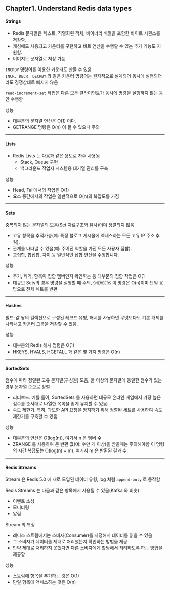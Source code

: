 ## __Chapter1. Understand Redis data types__

#### Strings
- Redis 문자열은 텍스트, 직렬화된 객체, 바이너리 배열을 포함한 바이트 시퀀스를 저장함.
- 캐싱에도 사용되고 카운터를 구현하고 비트 연산을 수행할 수 있는 추가 기능도 지원함.
- 이미지도 문자열로 저장 가능

`INCRBY` 명령어를 이용한 카운터도 만들 수 있음  
`INCR, DECR, DECRBY` 와 같은 카운터 명령어는 원자적으로 설계되어 동시에 실행되더라도 경쟁상태로 빠지지 않음  

`read-increment-set` 작업은 다른 모든 클라이언트가 동시에 명령을 실행하지 않는 동안 수행함

성능
- 대부분의 문자열 연산은 O(1) 이다.
- GETRANGE 명령은 O(n) 이 될 수 있으니 주의

<hr>

#### Lists
- Redis Lists 는 다음과 같은 용도로 자주 사용됨
    - Stack, Queue 구현
    - 백그라운드 작업자 시스템용 대기열 관리를 구축

성능
- Head, Tail에서의 작업은 O(1)
- 요소 중간에서의 작업은 일반적으로 O(n)의 복잡도를 가짐

<hr>

#### Sets
중복되지 않는 문자열의 모음(Set 자료구조와 유사)이며 정렬되지 않음

- 고유 항목을 추적가능(예: 특정 블로그 게시물에 액세스하는 모든 고유 IP 주소 추적).
- 관계를 나타낼 수 있음(예: 주어진 역할을 가진 모든 사용자 집합).
- 교집합, 합집합, 차이 등 일반적인 집합 연산을 수행합니다.

성능
- 추가, 제거, 항목이 집합 멤버인지 확인하는 등 대부분의 집합 작업은 O(1
- 대규모 Sets의 경우 명령을 실행할 때 주의, `SMEMBERS` 이 명령은 O(n)이며 단일 응답으로 전체 세트를 반환

<hr>

#### Hashes
필드-값 쌍의 컬렉션으로 구성된 레코드 유형, 해시를 사용하면 무엇보다도 기본 개체를 나타내고 카운터 그룹을 저장할 수 있음.

성능
- 대부분의 Redis 해시 명령은 O(1)
- HKEYS, HVALS, HGETALL 과 같은 몇 가지 명령은 O(n)

<hr>

#### SortedSets
점수에 따라 정렬된 고유 문자열(구성원) 모음, 둘 이상의 문자열에 동일한 점수가 있는 경우 문자열 순으로 정렬 

- 리더보드. 예를 들어, SortedSets 를 사용하면 대규모 온라인 게임에서 가장 높은 점수를 순서대로 나열한 목록을 쉽게 유지할 수 있음.
- 속도 제한기. 특히, 과도한 API 요청을 방지하기 위해 정렬된 세트를 사용하여 속도 제한기를 구축할 수 있음

성능
- 대부분의 연산은 O(log(n)), 여기서 n 은 멤버 수
- ZRANGE 를 사용하여 큰 반환 값(예: 수만 개 이상)을 받을때는 주의해야함 이 명령의 시간 복잡도는 O(log(n) + m). 여기서 m 은 반환된 결과 수.

<hr>

#### Redis Streams
Stream 은 Redis 5.0 에 새로 도입된 데이터 유형, log 처럼 `append-only` 로 동작함

Redis Streams 는 다음과 같은 항목에서 사용될 수 있음(Kafka 와 비슷)
- 이벤트 소싱
- 모니터링
- 알림

Stream 의 특징
- 레디스 스트림에서는 소비자(Consumer)를 지정해서 데이터를 읽을 수 있음
- 그 소비자가 데이터를 제대로 처리했는지 확인하는 방법을 제공
- 만약 제대로 처리하지 못했다면 다른 소비자에게 할당해서 처리하도록 하는 방법을 제공함

성능
- 스트림에 항목을 추가하는 것은 O(1)
- 단일 항목에 액세스하는 것은 O(n)
